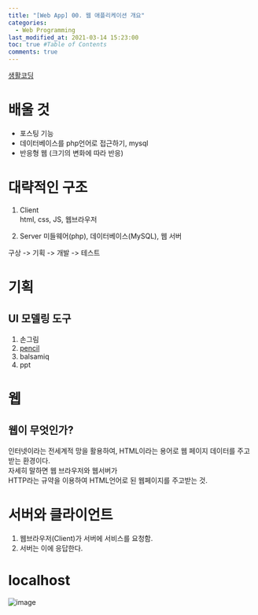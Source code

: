 ```yaml
---
title: "[Web App] 00. 웹 애플리케이션 개요"
categories: 
  - Web Programming
last_modified_at: 2021-03-14 15:23:00
toc: true #Table of Contents
comments: true
---
```

[생활코딩](https://www.youtube.com/playlist?list=PLuHgQVnccGMAE4Sn_SYvMw5-qEADJcU-X)

# 배울 것

- 포스팅 기능
- 데이터베이스를 php언어로 접근하기, mysql
- 반응형 웹 (크기의 변화에 따라 반응)

# 대략적인 구조

1. Client  
html, css, JS, 웹브라우저

1. Server
미들웨어(php), 데이터베이스(MySQL), 웹 서버

구상 -> 기획 -> 개발 -> 테스트

# 기획
## UI 모델링 도구
1. 손그림
2. [pencil](http://pencil.evolus.vn/)
3. balsamiq
4. ppt

# 웹
## 웹이 무엇인가?
인터넷이라는 전세계적 망을 활용하여, HTML이라는 용어로 웹 페이지 데이터를 주고 받는 환경이다.  
자세히 말하면 웹 브라우저와 웹서버가  
HTTP라는 규약을 이용하여 HTML언어로 된 웹페이지를 주고받는 것.  

# 서버와 클라이언트
1. 웹브라우저(Client)가 서버에 서비스를 요청함.
2. 서버는 이에 응답한다.

# localhost
![image](https://user-images.githubusercontent.com/65759076/111058259-a4ed2100-84d0-11eb-822f-c0921bdce83c.png)
